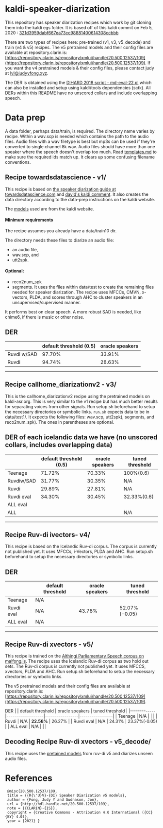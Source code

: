 # kaldi-speaker-diarization

This repository has speaker diarization recipes which work by git cloning them into the kaldi egs folder.
It is based off of this kaldi commit on Feb 5, 2020 : [321d3959dabf667ea73cc98881400614308ccbbb](https://github.com/kaldi-asr/kaldi/commit/321d3959dabf667ea73cc98881400614308ccbbb)

There are two types of recipes here: pre-trained (v1, v3, v5_decode) and train (v4 & v5) recipes.
The v5 pretrained models and their config files are available at repository.clarin.is: [https://repository.clarin.is/repository/xmlui/handle/20.500.12537/109](https://repository.clarin.is/repository/xmlui/handle/20.500.12537/109).
If you want the v4 pretrained models & their config files, please contact judy at lvl@judyyfong.xyz.

The DER is obtained using the [DIHARD 2018 script - md-eval-22.pl](https://github.com/nryant/dscore) which can also be installed and setup using kaldi/tools dependencies (sctk). All DERs within this README have no unscored collars and include overlapping speech.

# Data prep

A data folder, perhaps data/train, is required. The directory name varies by recipe. Within a wav.scp is needed which contains the path to the audio files. Audio files with a wav filetype is best but mp3s can be used if they're converted to single channel 8k wav. Audio files should have more than one speaker where the speech doesn't overlap too much.
Read [templates.md](https://github.com/cadia-lvl/kaldi-speaker-diarization/tree/master/templates.md) to make sure the required ids match up. It clears up some confusing filename conventions.

## Recipe towardsdatascience - v1/

This recipe is based on [the speaker diarization guide at towardsdatascience.com](https://towardsdatascience.com/speaker-diarization-with-kaldi-e30301b05cc8) and [david's kaldi comment](https://github.com/kaldi-asr/kaldi/issues/2523#issuecomment-408935477). It also creates the data directory according to the data-prep instructions on the kaldi website.

The [models](http://kaldi-asr.org/models/m3) used are from the kaldi website.

#### Minimum requirements
The recipe assumes you already have a data/train10 dir.

The directory needs these files to diarize an audio file:
* an audio file,
* wav.scp, and
* utt2spk.

#### Optional:
* reco2num_spk
* segments.
It uses the files within data/test to create the remaining files needed for speaker diarization. The recipe uses MFCCs, CMVN, x-vectors, PLDA, and scores through AHC to cluster speakers in an unsupervised/supervised manner.

It performs best on clear speech. A more robust SAD is needed, like chime6, if there is music or other noise.

DER
---------------------------------------------------------------
|                 | default threshold (0.5) | oracle speakers |
|-----------------|-------------------------|-----------------|
| Ruvdi w/SAD     |       97.70%            |     33.91%      |
| Ruvdi           |       94.74%            |     28.63%      |
---------------------------------------------------------------

## Recipe callhome_diarizationv2 - v3/

This is the callhome_diarizationv2 recipe using the pretrained models on kaldi-asr.org. This is very similar to the v1 recipe but has much better results for separating voices from other signals.
Run setup.sh beforehand to setup the necessary directories or symbolic links.
`run.sh` expects data to be in data/test1/. It expects the following files: wav.scp, utt2spk(, segments, and reco2num_spk). The ones in parentheses are optional.

DER of each icelandic data we have (no unscored collars, includes overlapping data)
----------------------------------------------------------------------------
|            | default threshold (0.5) | oracle speakers | tuned threshold |
|------------|-------------------------|-----------------|-----------------|
| Teenage    |          71.72%         |     70.33%      |   100%(0.6)     |
| Ruvdiw/SAD |          31.77%         |     30.35%      |   N/A           |
| Ruvdi      |          29.89%         |     27.81%      |   N/A           |
| Ruvdi eval |          34.30%         |     30.45%      |   32.33%(0.6)   |
| ALL eval   |                         |                 |                 |
| ALL        |                         |                 |    N/A          |
----------------------------------------------------------------------------

## Recipe Ruv-di ivectors- v4/

This recipe is based on the Icelandic Ruv-di corpus. The corpus is currently not published yet. It uses MFCCs, i-Vectors, PLDA and AHC.
Run setup.sh beforehand to setup the necessary directories or symbolic links.

DER
-----------------------------------------------------------------------
|             | default threshold | oracle speakers | tuned threshold |
|-------------|-------------------|-----------------|-----------------|
| Teenage     |        N/A        |                 |                 |
| Ruvdi eval  |        N/A        |      43.78%     | 52.07%(-0.05)   |
| ALL  eval   |        N/A        |                 |                 |
-----------------------------------------------------------------------

## Recipe Ruv-di xvectors - v5/

This recipe is trained on the [Althingi Parliamentary Speech corpus on malfong.is](http://www.malfong.is/index.php?lang=en&pg=althingisraedur). The recipe uses the Icelandic Ruv-di corpus as two hold out sets. The Rúv-di corpus is currently not published yet. It uses MFCCS, xvectors, PLDA and AHC.
Run setup.sh beforehand to setup the necessary directories or symbolic links.

The v5 pretrained models and their config files are available at repository.clarin.is: [https://repository.clarin.is/repository/xmlui/handle/20.500.12537/109](https://repository.clarin.is/repository/xmlui/handle/20.500.12537/109).

DER
|             | default threshold | oracle speakers | tuned threshold |
|-------------|-------------------|-----------------|-----------------|
| Teenage     |        N/A        |                 |                 |
| Ruvdi       |        N/A        |    **22.58%**   |  26.27%         |
| Ruvdi eval  |        N/A        |      24.31%     |  23.37%(-0.05)  |
| ALL  eval   |        N/A        |                 |                 |

## Decoding Recipe Ruv-di xvectors - v5_decode/

This recipe uses the [pretained models](http://hdl.handle.net/20.500.12537/109) from ruv-di v5 and diarizes unseen audio files.

# References
```
 @misc{20.500.12537/109,
 title = {{R{\'U}V}-{DI} Speaker Diarization v5 models},
 author = {Fong, Judy Y and Gudnason, Jon},
 url = {http://hdl.handle.net/20.500.12537/109},
 note = {{CLARIN}-{IS}},
 copyright = {Creative Commons - Attribution 4.0 International ({CC} {BY} 4.0)},
 year = {2021} }
```
